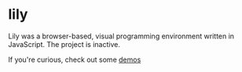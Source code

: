 lily
====

Lily was a browser-based, visual programming environment written in JavaScript. The project is inactive.

If you're curious, check out some <a href="https://vimeo.com/lilyapp/videos">demos</a>


